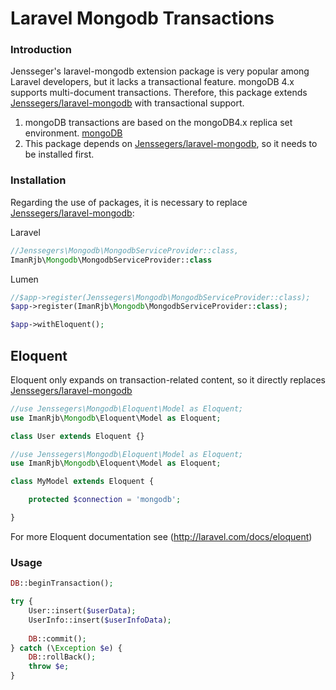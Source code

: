 # Laravel Mongodb Transactions

### Introduction


Jensseger's laravel-mongodb extension package is very popular among Laravel developers, but it lacks a transactional feature. mongoDB 4.x supports multi-document transactions. Therefore, this package extends [Jenssegers/laravel-mongodb](https://github.com/jenssegers/laravel-mongodb) with transactional support.

1. mongoDB transactions are based on the mongoDB4.x replica set environment. [mongoDB](https://docs.mongodb.com/manual/core/transactions)
2. This package depends on [Jenssegers/laravel-mongodb](https://packagist.org/packages/jenssegers/mongodb), so it needs to be installed first.

### Installation

Regarding the use of packages, it is necessary to replace [Jenssegers/laravel-mongodb](https://packagist.org/packages/jenssegers/mongodb#installation):

Laravel
```php
//Jenssegers\Mongodb\MongodbServiceProvider::class,
ImanRjb\Mongodb\MongodbServiceProvider::class
```

Lumen
```php
//$app->register(Jenssegers\Mongodb\MongodbServiceProvider::class);
$app->register(ImanRjb\Mongodb\MongodbServiceProvider::class);

$app->withEloquent();
```

Eloquent
--------
Eloquent only expands on transaction-related content, so it directly replaces [Jenssegers/laravel-mongodb](https://github.com/jenssegers/laravel-mongodb#eloquent)

```php
//use Jenssegers\Mongodb\Eloquent\Model as Eloquent;
use ImanRjb\Mongodb\Eloquent\Model as Eloquent;

class User extends Eloquent {}
```

```php
//use Jenssegers\Mongodb\Eloquent\Model as Eloquent;
use ImanRjb\Mongodb\Eloquent\Model as Eloquent;

class MyModel extends Eloquent {

    protected $connection = 'mongodb';

}
```

For more Eloquent documentation see (http://laravel.com/docs/eloquent)

### Usage

```php
DB::beginTransaction();

try {
    User::insert($userData);
    UserInfo::insert($userInfoData);
    
    DB::commit();
} catch (\Exception $e) {
    DB::rollBack();
    throw $e;
}
```
